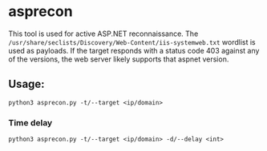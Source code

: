 # asprecon
This tool is used for active ASP.NET reconnaissance.  The ``/usr/share/seclists/Discovery/Web-Content/iis-systemweb.txt`` wordlist is used as payloads.
If the target responds with a status code 403 against any of the versions, the web server likely supports that aspnet version. 

## Usage:
```
python3 asprecon.py -t/--target <ip/domain>
```

### Time delay
```
python3 asprecon.py -t/--target <ip/domain> -d/--delay <int>
```
